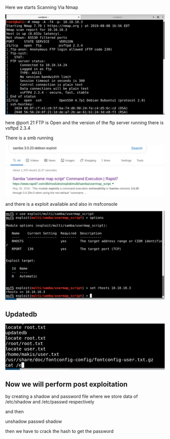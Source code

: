 Here we starts Scanning Via Nmap

![Screenshot from 2022-03-04 12-11-32.png](https://github.com/ayushrajrocky/HTB/raw/main/a4b14a2180354602aaeb584352b50166.png)

here @port 21 FTP is Open and the version of the ftp server running there is vsftpd 2.3.4

There is a smb running

![Screenshot from 2022-03-04 12-11-32.png](https://github.com/ayushrajrocky/HTB/raw/main/72cc026d34f04e179c0c5d2bec607d41.png)

and there is a exploit available and also in msfconsole

![Screenshot from 2022-03-04 12-12-40.png](https://github.com/ayushrajrocky/HTB/raw/main/af091f3760334f81be71f2cba635c7b4.png)

## Updatedb

![Screenshot from 2022-03-04 12-14-59.png](https://github.com/ayushrajrocky/HTB/raw/main/2cc00279b2494084b4f272d48d2dd8d7.png)

## Now we will perform post exploitation 

by creating a shadow and password file where we store data of /etc/shadow and /etc/passwd respectively 

and then 

unshadow passwd shadow

then we have to crack the hash to get the password
